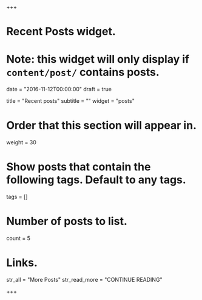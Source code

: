 +++
# Recent Posts widget.
# Note: this widget will only display if `content/post/` contains posts.

date = "2016-11-12T00:00:00"
draft = true

title = "Recent posts"
subtitle = ""
widget = "posts"

# Order that this section will appear in.
weight = 30

# Show posts that contain the following tags. Default to any tags.
tags = []

# Number of posts to list.
count = 5

# Links.
str_all = "More Posts"
str_read_more = "CONTINUE READING"

+++
